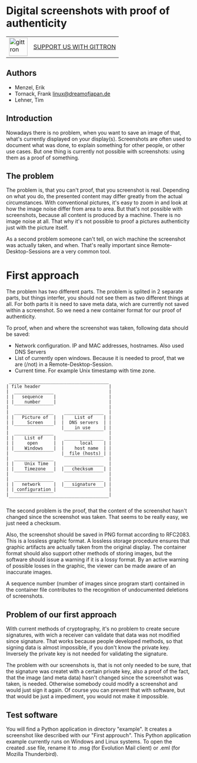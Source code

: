 # Digital screenshots with proof of authenticity

<table border="0"><tr>  <td><a href="https://gittron.me/bots/0xf5fecdad30cae3a9f8664ef783b20e84"><img src="https://s3.amazonaws.com/od-flat-svg/0xf5fecdad30cae3a9f8664ef783b20e84.png" alt="gittron" width="50"/></a></td><td><a href="https://gittron.me/bots/0xf5fecdad30cae3a9f8664ef783b20e84">SUPPORT US WITH GITTRON</a></td></tr></table>

## Authors
* Menzel, Erik
* Tornack, Frank <linux@dreamofjapan.de>
* Lehner, Tim

## Introduction
Nowadays there is no problem, when you want to save an image of that, what's currently displayed on your display(s).
Screenshots are often used to document what was done, to explain something for other people, or other use cases.
But one thing is currently not possible with screenshots: using them as a proof of something.

## The problem
The problem is, that you can't proof, that you screenshot is real. 
Depending on what you do, the presented content may differ greatly from the actual circumstances. With conventional pictures, it's easy to zoom in and look at how the image noise differ from area to area. 
But that's not possible with screenshots, because all content is produced by a machine. There is no image noise at all. That why it's not possible to proof a pictures authenticity just with the picture itself.

As a second problem someone can't tell, on wich machine the screenshot was actually taken, and when. 
That's really important since Remote-Desktop-Sessions are a very common tool.

# First approach
The problem has two different parts. The problem is splited in 2 separate parts, but things interfer, you should not see them as two different things at all. 
For both parts it is need to save meta data, wich are currently not saved within a screenshot. 
So we need a new container format for our proof of authenticity.

To proof, when and where the screenshot was taken, following data should be saved:
* Network configuration. IP and MAC addresses, hostnames. Also used DNS Servers
* List of currently open windows. Because it is needed to proof, that we are (/not) in a Remote-Desktop-Session.
* Current time. For example Unix timestamp with time zone.

```
 ______________________________________
| file header                          |
|  _______________                     |
| |   sequence    |                    |
| |    number     |                    |
|  ‾‾‾‾‾‾‾‾‾‾‾‾‾‾‾                     |
|  _______________    _______________  |
| |   Picture of  |  |    List of    | |
| |     Screen    |  |  DNS servers  | |
|  ‾‾‾‾‾‾‾‾‾‾‾‾‾‾‾   |    in use     | |
|  _______________    ‾‾‾‾‾‾‾‾‾‾‾‾‾‾‾  |
| |    List of    |   _______________  |
| |     open      |  |      local    | |
| |    Windows    |  |    host name  | |
|  ‾‾‾‾‾‾‾‾‾‾‾‾‾‾‾   |  file (hosts) | |
|  _______________    ‾‾‾‾‾‾‾‾‾‾‾‾‾‾‾  |
| |    Unix Time  |   _______________  |
| |    Timezone   |  |   checksum    | |
|  ‾‾‾‾‾‾‾‾‾‾‾‾‾‾‾    ‾‾‾‾‾‾‾‾‾‾‾‾‾‾‾  |
|  _______________    _______________  |
| |   network     |  |   signature   | |
| | configuration |   ‾‾‾‾‾‾‾‾‾‾‾‾‾‾‾  |
|  ‾‾‾‾‾‾‾‾‾‾‾‾‾‾‾                     |
 ‾‾‾‾‾‾‾‾‾‾‾‾‾‾‾‾‾‾‾‾‾‾‾‾‾‾‾‾‾‾‾‾‾‾‾‾‾‾
```

The second problem is the proof, that the content of the screenshot hasn't changed since the screenshot was taken. 
That seems to be really easy, we just need a checksum.

Also, the screenshot should be saved in PNG format according to RFC2083. This is a lossless graphic format.
A lossless storage procedure ensures that graphic artifacts are actually taken from the original display.
The container format should also support other methods of storing images, but the software should issue a warning if it is a lossy format. By an active warning of possible losses in the graphic, the viewer can be made aware of an inaccurate images.

A sequence number (number of images since program start) contained in the container file contributes to the recognition of undocumented deletions of screenshots.

## Problem of our first approach
With current methods of cryptography, it's no problem to create secure signatures, with wich a receiver can validate that data was not modified since signature. 
That works because people developed methods, so that signing data is almost impossible, if you don't know the private key. Inversely the private key is not needed for validating the signature. 

The problem with our screenshots is, that is not only needed to be sure, that the signature was createt with a certain private key, also a proof of the fact, that the image (and meta data) hasn't changed since the screenshot was taken, is needed. Otherwise somebody could modify a screenshot and would just sign it again.
Of course you can prevent that with software, but that would be just a impediment, you would not make it impossible.

## Test software
You will find a Python application in directory "example". It creates a screenshot like described with our "First approuch".
This Python application example currently runs on Windows and Linux systems.
To open the created .sse file, rename it to .msg (for Evolution Mail client) or .eml (for Mozilla Thunderbird).
